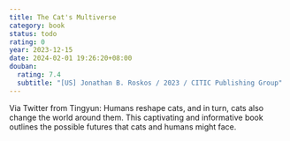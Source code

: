 ```yaml
---
title: The Cat's Multiverse
category: book
status: todo
rating: 0
year: 2023-12-15
date: 2024-02-01 19:26:20+08:00
douban:
  rating: 7.4
  subtitle: "[US] Jonathan B. Roskos / 2023 / CITIC Publishing Group"
---
```


Via Twitter from Tingyun: Humans reshape cats, and in turn, cats also change the world around them. This captivating and informative book outlines the possible futures that cats and humans might face.
